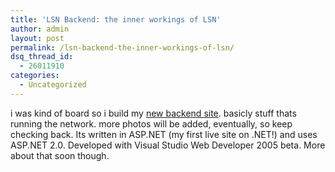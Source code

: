 ```yaml
---
title: 'LSN Backend: the inner workings of LSN'
author: admin
layout: post
permalink: /lsn-backend-the-inner-workings-of-lsn/
dsq_thread_id:
  - 26011910
categories:
  - Uncategorized
---
```

i was kind of board so i build my [new backend site][1]. basicly stuff thats running the network. more photos will be added, eventually, so keep checking back. Its written in ASP.NET (my first live site on .NET!) and uses ASP.NET 2.0. Developed with Visual Studio Web Developer 2005 beta. More about that soon though.

 [1]: http://backend.lotas-smartman.net/default.aspx